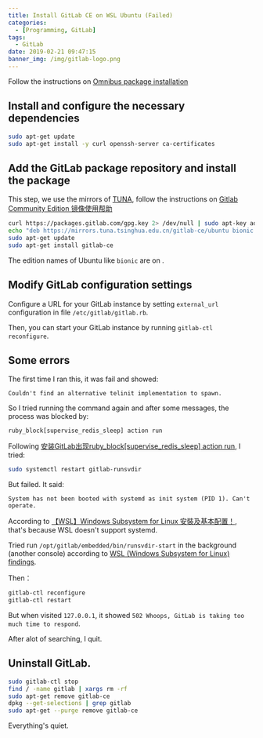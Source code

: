```yaml
---
title: Install GitLab CE on WSL Ubuntu (Failed)
categories:
  - [Programming, GitLab]
tags:
  - GitLab
date: 2019-02-21 09:47:15
banner_img: /img/gitlab-logo.png
---
```


Follow the instructions on [Omnibus package installation](https://about.gitlab.com/install/#ubuntu)

## Install and configure the necessary dependencies

```bash
sudo apt-get update
sudo apt-get install -y curl openssh-server ca-certificates
```

## Add the GitLab package repository and install the package

This step, we use the mirrors of [TUNA](https://mirror.tuna.tsinghua.edu.cn), follow the instructions on [Gitlab Community Edition 镜像使用帮助](https://mirror.tuna.tsinghua.edu.cn/help/gitlab-ce/)

```bash
curl https://packages.gitlab.com/gpg.key 2> /dev/null | sudo apt-key add - &>/dev/null
echo "deb https://mirrors.tuna.tsinghua.edu.cn/gitlab-ce/ubuntu bionic main" > /etc/apt/sources.list.d/gitlab-ce.list
sudo apt-get update
sudo apt-get install gitlab-ce
```

The edition names of Ubuntu like `bionic` are on [](https://launchpad.net/ubuntu).

## Modify GitLab configuration settings

Configure a URL for your GitLab instance by setting `external_url` configuration in file `/etc/gitlab/gitlab.rb`.

Then, you can start your GitLab instance by running `gitlab-ctl reconfigure`.

## Some errors

The first time I ran this, it was fail and showed:

```
Couldn't find an alternative telinit implementation to spawn.
```

So I tried running the command again and after some messages, the process was blocked by:

```
ruby_block[supervise_redis_sleep] action run
```

Following [安装GitLab出现ruby_block[supervise_redis_sleep] action run](https://www.cnblogs.com/springwind2006/p/6872773.html), I tried:

```bash
sudo systemctl restart gitlab-runsvdir
```

But failed. It said:

```
System has not been booted with systemd as init system (PID 1). Can't operate.
```

According to [【WSL】Windows Subsystem for Linux 安裝及基本配置！](https://blogs.msdn.microsoft.com/microsoft_student_partners_in_taiwan/2017/10/03/wsltune/), that's because WSL doesn't support systemd.

Tried run `/opt/gitlab/embedded/bin/runsvdir-start` in the background (another console) according to [WSL (Windows Subsystem for Linux) findings](https://gitlab.com/gitlab-org/omnibus-gitlab/issues/2295).

Then：

```bash
gitlab-ctl reconfigure
gitlab-ctl restart
```

But when visited `127.0.0.1`, it showed `502 Whoops, GitLab is taking too much time to respond`.

After alot of searching, I quit.

## Uninstall GitLab.

```bash
sudo gitlab-ctl stop
find / -name gitlab | xargs rm -rf
sudo apt-get remove gitlab-ce
dpkg --get-selections | grep gitlab
sudo apt-get --purge remove gitlab-ce
```

Everything's quiet.